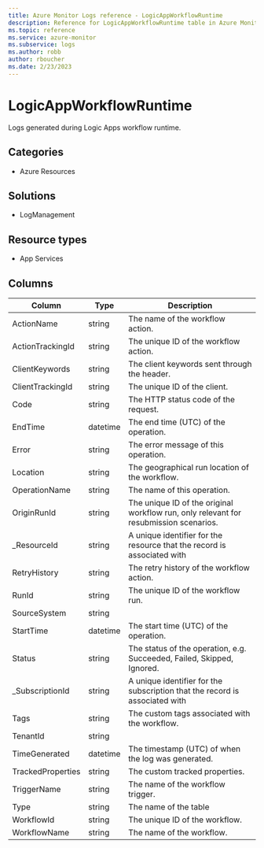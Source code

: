 ```yaml
---
title: Azure Monitor Logs reference - LogicAppWorkflowRuntime
description: Reference for LogicAppWorkflowRuntime table in Azure Monitor Logs.
ms.topic: reference
ms.service: azure-monitor
ms.subservice: logs
ms.author: robb
author: rboucher
ms.date: 2/23/2023
---
```


# LogicAppWorkflowRuntime

 Logs generated during Logic Apps workflow runtime.

## Categories

- Azure Resources
## Solutions

- LogManagement
## Resource types

- App Services




## Columns

| Column | Type | Description |
| --- | --- | --- |
| ActionName | string | The name of the workflow action. |
| ActionTrackingId | string | The unique ID of the workflow action. |
| ClientKeywords | string | The client keywords sent through the header. |
| ClientTrackingId | string | The unique ID of the client. |
| Code | string | The HTTP status code of the request. |
| EndTime | datetime | The end time (UTC) of the operation. |
| Error | string | The error message of this operation. |
| Location | string | The geographical run location of the workflow. |
| OperationName | string | The name of this operation. |
| OriginRunId | string | The unique ID of the original workflow run, only relevant for resubmission scenarios. |
| _ResourceId | string | A unique identifier for the resource that the record is associated with |
| RetryHistory | string | The retry history of the workflow action. |
| RunId | string | The unique ID of the workflow run. |
| SourceSystem | string |  |
| StartTime | datetime | The start time (UTC) of the operation. |
| Status | string | The status of the operation, e.g. Succeeded, Failed, Skipped, Ignored. |
| _SubscriptionId | string | A unique identifier for the subscription that the record is associated with |
| Tags | string | The custom tags associated with the workflow. |
| TenantId | string |  |
| TimeGenerated | datetime | The timestamp (UTC) of when the log was generated. |
| TrackedProperties | string | The custom tracked properties. |
| TriggerName | string | The name of the workflow trigger. |
| Type | string | The name of the table |
| WorkflowId | string | The unique ID of the workflow. |
| WorkflowName | string | The name of the workflow. |
